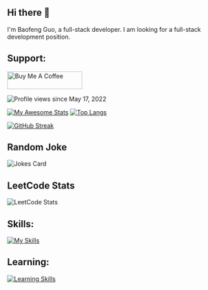 ## Hi there 👋

I'm Baofeng Guo, a full-stack developer. I am looking for a full-stack development position.

## Support:
<a href="https://www.buymeacoffee.com/bfguo" target="_blank"><img src="https://cdn.buymeacoffee.com/buttons/default-orange.png" alt="Buy Me A Coffee" height="41" width="174"></a>


![Profile views](https://gpvc.arturio.dev/magickw) since May 17, 2022

[![My Awesome Stats](https://awesome-github-stats.azurewebsites.net/user-stats/magickw)](https://git.io/awesome-stats-card) 
[![Top Langs](https://github-readme-stats.vercel.app/api/top-langs/?username=magickw&layout=compact)](https://github.com/magickw/github-readme-stats)

[![GitHub Streak](https://github-readme-streak-stats.herokuapp.com/?user=magickw)](https://git.io/streak-stats)


## Random Joke
![Jokes Card](https://readme-jokes.vercel.app/api)

## LeetCode Stats
![LeetCode Stats](https://leetcard.jacoblin.cool/peteguo?theme=light&font=ABeeZee&ext=activity)

## Skills:

[![My Skills](https://skillicons.dev/icons?i=html,css,js,jquery,mysql,mongodb,nodejs,react,redux,regex,express,bootstrap,git,graphql,materialui,tailwind,vscode,heroku,md,firebase,sass,apollo&perline=10)](https://skillicons.dev)

## Learning:

[![Learning Skills](https://skillicons.dev/icons?i=py,cpp&perline=10)](https://skillicons.dev)
